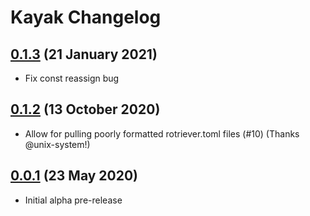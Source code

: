 # Kayak Changelog

## [0.1.3](https://github.com/elliottlmz/kayak/releases/tag/v0.1.3) (21 January 2021)

- Fix const reassign bug

## [0.1.2](https://github.com/elliottlmz/kayak/releases/tag/v0.1.2) (13 October 2020)

- Allow for pulling poorly formatted rotriever.toml files (#10) (Thanks @unix-system!)

## [0.0.1](https://github.com/elliottlmz/kayak/releases/tag/v0.0.1) (23 May 2020)

- Initial alpha pre-release
